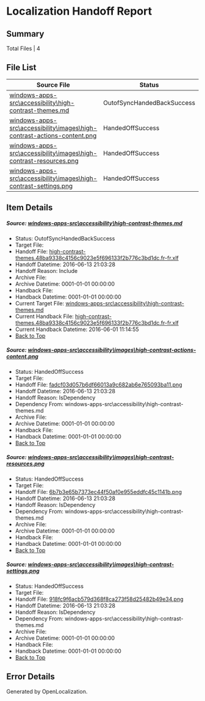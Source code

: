 # <a name='report-top'></a> Localization Handoff Report

## Summary
 Total Files | 4

## File List
 Source File | Status | Details 
 ----------- | ------ | ------- 
 [windows-apps-src\accessibility\high-contrast-themes.md](https://github.com/Microsoft/windows-apps/blob/f7ffa823abf18dc5b8d5992f5a2b32b9852520c7/windows-apps-src/accessibility/high-contrast-themes.md) | OutofSyncHandedBackSuccess | [Details](#44562de02c52e4d44cc5559d8d74425a620477be17)
 [windows-apps-src\accessibility\images\high-contrast-actions-content.png](https://github.com/Microsoft/windows-apps/blob/f7ffa823abf18dc5b8d5992f5a2b32b9852520c7/windows-apps-src/accessibility/images/high-contrast-actions-content.png) | HandedOffSuccess | [Details](#fadcf03d057b6df66013a9c682ab6e765093ba1118)
 [windows-apps-src\accessibility\images\high-contrast-resources.png](https://github.com/Microsoft/windows-apps/blob/f7ffa823abf18dc5b8d5992f5a2b32b9852520c7/windows-apps-src/accessibility/images/high-contrast-resources.png) | HandedOffSuccess | [Details](#6b7b3e65b7373ec44f50af0e955eddfc45c1141b19)
 [windows-apps-src\accessibility\images\high-contrast-settings.png](https://github.com/Microsoft/windows-apps/blob/f7ffa823abf18dc5b8d5992f5a2b32b9852520c7/windows-apps-src/accessibility/images/high-contrast-settings.png) | HandedOffSuccess | [Details](#918fc9f6acb579d368f8ca273f58d25482b49e3420)

## Item Details
##### <a name='44562de02c52e4d44cc5559d8d74425a620477be17'></a> Source: [windows-apps-src\accessibility\high-contrast-themes.md](https://github.com/Microsoft/windows-apps/blob/f7ffa823abf18dc5b8d5992f5a2b32b9852520c7/windows-apps-src/accessibility/high-contrast-themes.md)
* Status: OutofSyncHandedBackSuccess
* Target File: 
* Handoff File: [high-contrast-themes.48ba9338c4156c9023e5f696133f2b776c3bd1dc.fr-fr.xlf](https://github.com/Microsoft/WDG.handoff/blob/5cc4eb1bfc5f759c48a7a5eae9df3ada5712b5a5/ol-handoff/Microsoft/windows-apps.fr-fr/master/high-contrast-themes.48ba9338c4156c9023e5f696133f2b776c3bd1dc.fr-fr.xlf)
* Handoff Datetime: 2016-06-13 21:03:28
* Handoff Reason: Include
* Archive File: 
* Archive Datetime: 0001-01-01 00:00:00
* Handback File: 
* Handback Datetime: 0001-01-01 00:00:00
* Current Target File: [windows-apps-src\accessibility\high-contrast-themes.md](https://github.com/Microsoft/windows-apps.fr-fr/blob/4fd034ee0818d4ba89d02b1962907785cf482d02/windows-apps-src/accessibility/high-contrast-themes.md)
* Current Handback File: [high-contrast-themes.48ba9338c4156c9023e5f696133f2b776c3bd1dc.fr-fr.xlf](https://github.com/Microsoft/WDG.handback/blob/3cd0211fda67d616b1db017fe2ea03a8b1a819f8/ol-handback/Microsoft/windows-apps.fr-fr/master/high-contrast-themes.48ba9338c4156c9023e5f696133f2b776c3bd1dc.fr-fr.xlf)
* Current Handback Datetime: 2016-06-01 11:14:55
* [Back to Top](#report-top)

##### <a name='fadcf03d057b6df66013a9c682ab6e765093ba1118'></a> Source: [windows-apps-src\accessibility\images\high-contrast-actions-content.png](https://github.com/Microsoft/windows-apps/blob/f7ffa823abf18dc5b8d5992f5a2b32b9852520c7/windows-apps-src/accessibility/images/high-contrast-actions-content.png)
* Status: HandedOffSuccess
* Target File: 
* Handoff File: [fadcf03d057b6df66013a9c682ab6e765093ba11.png](https://github.com/Microsoft/WDG.handoff/blob/5cc4eb1bfc5f759c48a7a5eae9df3ada5712b5a5/ol-handoff/Microsoft/windows-apps.fr-fr/master/fadcf03d057b6df66013a9c682ab6e765093ba11.png)
* Handoff Datetime: 2016-06-13 21:03:28
* Handoff Reason: IsDependency
* Dependency From: windows-apps-src\accessibility\high-contrast-themes.md
* Archive File: 
* Archive Datetime: 0001-01-01 00:00:00
* Handback File: 
* Handback Datetime: 0001-01-01 00:00:00
* [Back to Top](#report-top)

##### <a name='6b7b3e65b7373ec44f50af0e955eddfc45c1141b19'></a> Source: [windows-apps-src\accessibility\images\high-contrast-resources.png](https://github.com/Microsoft/windows-apps/blob/f7ffa823abf18dc5b8d5992f5a2b32b9852520c7/windows-apps-src/accessibility/images/high-contrast-resources.png)
* Status: HandedOffSuccess
* Target File: 
* Handoff File: [6b7b3e65b7373ec44f50af0e955eddfc45c1141b.png](https://github.com/Microsoft/WDG.handoff/blob/5cc4eb1bfc5f759c48a7a5eae9df3ada5712b5a5/ol-handoff/Microsoft/windows-apps.fr-fr/master/6b7b3e65b7373ec44f50af0e955eddfc45c1141b.png)
* Handoff Datetime: 2016-06-13 21:03:28
* Handoff Reason: IsDependency
* Dependency From: windows-apps-src\accessibility\high-contrast-themes.md
* Archive File: 
* Archive Datetime: 0001-01-01 00:00:00
* Handback File: 
* Handback Datetime: 0001-01-01 00:00:00
* [Back to Top](#report-top)

##### <a name='918fc9f6acb579d368f8ca273f58d25482b49e3420'></a> Source: [windows-apps-src\accessibility\images\high-contrast-settings.png](https://github.com/Microsoft/windows-apps/blob/f7ffa823abf18dc5b8d5992f5a2b32b9852520c7/windows-apps-src/accessibility/images/high-contrast-settings.png)
* Status: HandedOffSuccess
* Target File: 
* Handoff File: [918fc9f6acb579d368f8ca273f58d25482b49e34.png](https://github.com/Microsoft/WDG.handoff/blob/5cc4eb1bfc5f759c48a7a5eae9df3ada5712b5a5/ol-handoff/Microsoft/windows-apps.fr-fr/master/918fc9f6acb579d368f8ca273f58d25482b49e34.png)
* Handoff Datetime: 2016-06-13 21:03:28
* Handoff Reason: IsDependency
* Dependency From: windows-apps-src\accessibility\high-contrast-themes.md
* Archive File: 
* Archive Datetime: 0001-01-01 00:00:00
* Handback File: 
* Handback Datetime: 0001-01-01 00:00:00
* [Back to Top](#report-top)


## Error Details

Generated by OpenLocalization.

